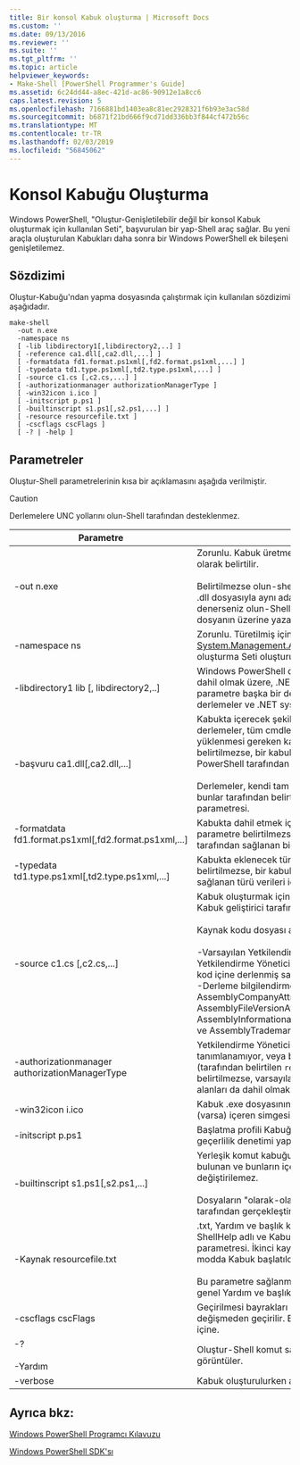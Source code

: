 ```yaml
---
title: Bir konsol Kabuk oluşturma | Microsoft Docs
ms.custom: ''
ms.date: 09/13/2016
ms.reviewer: ''
ms.suite: ''
ms.tgt_pltfrm: ''
ms.topic: article
helpviewer_keywords:
- Make-Shell [PowerShell Programmer's Guide]
ms.assetid: 6c24dd44-a8ec-421d-ac86-90912e1a8cc6
caps.latest.revision: 5
ms.openlocfilehash: 7166881bd1403ea8c81ec2928321f6b93e3ac58d
ms.sourcegitcommit: b6871f21bd666f9cd71dd336bb3f844cf472b56c
ms.translationtype: MT
ms.contentlocale: tr-TR
ms.lasthandoff: 02/03/2019
ms.locfileid: "56845062"
---
```

# <a name="how-to-create-a-console-shell"></a>Konsol Kabuğu Oluşturma

Windows PowerShell, "Oluştur-Genişletilebilir değil bir konsol Kabuk oluşturmak için kullanılan Seti", başvurulan bir yap-Shell araç sağlar. Bu yeni araçla oluşturulan Kabukları daha sonra bir Windows PowerShell ek bileşeni genişletilemez.

## <a name="syntax"></a>Sözdizimi

Oluştur-Kabuğu'ndan yapma dosyasında çalıştırmak için kullanılan sözdizimi aşağıdadır.

```
make-shell
  -out n.exe
  -namespace ns
  [ -lib libdirectory1[,libdirectory2,..] ]
  [ -reference ca1.dll[,ca2.dll,...] ]
  [ -formatdata fd1.format.ps1xml[,fd2.format.ps1xml,...] ]
  [ -typedata td1.type.ps1xml[,td2.type.ps1xml,...] ]
  [ -source c1.cs [,c2.cs,...] ]
  [ -authorizationmanager authorizationManagerType ]
  [ -win32icon i.ico ]
  [ -initscript p.ps1 ]
  [ -builtinscript s1.ps1[,s2.ps1,...] ]
  [ -resource resourcefile.txt ]
  [ -cscflags cscFlags ]
  [ -? | -help ]
```

## <a name="parameters"></a>Parametreler

Oluştur-Shell parametrelerinin kısa bir açıklamasını aşağıda verilmiştir.

> [!CAUTION]
> Derlemelere UNC yollarını olun-Shell tarafından desteklenmez.

|Parametre|Açıklama|
|---------------|-----------------|
|-out n.exe|Zorunlu. Kabuk üretmek için adı. Yolu, bu parametre bir parçası olarak belirtilir.<br /><br /> Belirtilmezse olun-shell ".exe" Bu değeri ekleyin. **Dikkat:**  Başvurulan .dll dosyasıyla aynı ada sahip bir çıktı dosyası oluşturmayın. Bunu denerseniz olun-Shell araç cmdlet'ini kaynak kodunuzun .cs dosyanın üzerine yazar aynı ada sahip bir .cs dosyası oluşturur.|
|-namespace ns|Zorunlu. Türetilmiş için kullanılacak ad [System.Management.Automation.Runspaces.Runspaceconfiguration](/dotnet/api/System.Management.Automation.Runspaces.RunspaceConfiguration) oluşturma Seti oluşturur ve derler sınıfı.|
|-libdirectory1 lib [, libdirectory2,..]|Windows PowerShell derlemeler tarafından belirtilen derlemeleri de dahil olmak üzere, .NET derlemeleri için Aranan dizinleri `reference` parametre başka bir derleme tarafından dolaylı olarak başvurulan derlemeler ve .NET system derlemeleri.|
|-başvuru ca1.dll[,ca2.dll,...]|Kabukta içerecek şekilde derlemeleri virgülle ayrılmış listesi. Bu derlemeler, tüm cmdlet ve sağlayıcı derlemeleri, aynı zamanda yüklenmesi gereken kaynak derlemeleri içerir. Bu parametre belirtilmezse, bir kabuk yalnızca çekirdek cmdlet'lerinin ve Windows PowerShell tarafından sağlanan sağlayıcıları içeren oluşturulur.<br /><br /> Derlemeler, kendi tam yolu kullanılarak belirtilebilir, aksi takdirde bunlar tarafından belirtilen yolu kullanarak için aranır `lib` parametresi.|
|-formatdata fd1.format.ps1xml[,fd2.format.ps1xml,...]|Kabukta dahil etmek için biçim verileri virgülle ayrılmış listesi. Bu parametre belirtilmezse, bir kabuk yalnızca Windows PowerShell tarafından sağlanan biçim verilerini içeren oluşturulur.|
|-typedata td1.type.ps1xml[,td2.type.ps1xml,...]|Kabukta eklenecek tür verileri virgülle ayrılmış listesi. Bu parametre belirtilmezse, bir kabuk yalnızca Windows PowerShell tarafından sağlanan türü verileri içeren oluşturulur.|
|-source c1.cs [,c2.cs,...]|Kabuk oluşturmak için gereken herhangi bir kaynak kodu içeren Kabuk geliştirici tarafından sağlanan, bir dosya adı.<br /><br /> Kaynak kodu dosyası aşağıdaki kaynak kodunu birini içerebilir:<br /><br /> -Varsayılan Yetkilendirme Yöneticisi'ni geçersiz kılmalar Yetkilendirme Yöneticisi uygulamasıdır. (Bu da bir bütünleştirilmiş kod içine derlenmiş sağlanması.)<br />-Derleme bilgilendirme öznitelik bildirimleri: AssemblyCompanyAttribute, AssemblyCopyrightAttribute, AssemblyFileVersionAttribute, AssemblyInformationalVersionAttribute, AssemblyProductAttribute, ve AssemblyTrademarkAttribute.|
|-authorizationmanager authorizationManagerType|Yetkilendirme Yöneticisi uygulaması içeren türü. Bu kaynak kodunda tanımlanamıyor, veya bir bütünleştirilmiş kod içine derlenmiş (tarafından belirtilen `reference` parametresi). Bu parametre belirtilmezse, varsayılan güvenlik Yöneticisi'ni kullanılır. Değer, ad alanları da dahil olmak üzere tam tür adı olmalıdır.|
|-win32icon i.ico|Kabuk .exe dosyasının simge. Belirtilmezse, kabuk c# derleyicisi (varsa) içeren simgesine sahip.|
|-initscript p.ps1|Başlatma profili Kabuğu. Dosya bulunur "olarak-olan"; hiçbir geçerlilik denetimi yapma-Shell tarafından gerçekleştirilir.|
|-builtinscript s1.ps1[,s2.ps1,...]|Yerleşik komut kabuğu listesi. Bu betikler, yolun betiklerde önce bulunan ve bunların içeriğini Kabuk derlendikten sonra değiştirilemez.<br /><br /> Dosyaların "olarak-olan"; hiçbir geçerlilik denetimi yapma-Shell tarafından gerçekleştirilir.|
|-Kaynak resourcefile.txt|.txt, Yardım ve başlık kaynaklarını Kabuğu içeren dosya. İlk kaynak ShellHelp adlı ve Kabuk ile çağrılırsa görüntülenen metni içeren `help` parametresi. İkinci kaynak ShellBanner adlı ve metin ve etkileşimli modda Kabuk başlatıldığında görüntülenen telif hakkı bilgileri içerir.<br /><br /> Bu parametre sağlanmazsa veya bu kaynakları mevcut olmayan, genel Yardım ve başlık kullanılır.|
|-cscflags cscFlags|Geçirilmesi bayrakları C# derleyici (csc.exe). Bunlar arasında değişmeden geçirilir. Bu parametre, boşluk içeriyorsa, çift tırnak içine.|
|-?<br /><br /> -Yardım|Oluştur-Shell komut satırı seçenekleri ve telif hakkı iletisini görüntüler.|
|-verbose|Kabuk oluşturulurken ayrıntılı bilgileri görüntüler.|

## <a name="see-also"></a>Ayrıca bkz:

[Windows PowerShell Programcı Kılavuzu](./windows-powershell-programmer-s-guide.md)

[Windows PowerShell SDK'sı](../windows-powershell-reference.md)